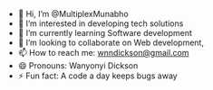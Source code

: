 - 👋 Hi, I’m @MultiplexMunabho
- 👀 I’m interested in developing tech solutions
- 🌱 I’m currently learning Software development
- 💞️ I’m looking to collaborate on Web development, 
- 📫 How to reach me: wnndickson@gmail.com
- 😄 Pronouns: Wanyonyi Dickson
- ⚡ Fun fact: A code a day keeps bugs away

<!---
MultiplexMunabho/MultiplexMunabho is a ✨ special ✨ repository because its `README.md` (this file) appears on your GitHub profile.
You can click the Preview link to take a look at your changes.
--->
